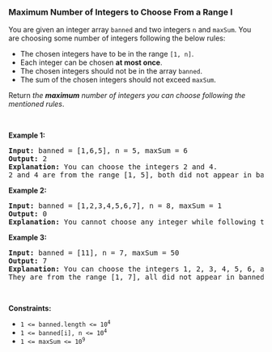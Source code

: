 
<h3>Maximum Number of Integers to Choose From a Range I</h3>
<div><p>You are given an integer array <code>banned</code> and two integers <code>n</code> and <code>maxSum</code>. You are choosing some number of integers following the below rules:</p>
<ul>
<li>The chosen integers have to be in the range <code>[1, n]</code>.</li>
<li>Each integer can be chosen <strong>at most once</strong>.</li>
<li>The chosen integers should not be in the array <code>banned</code>.</li>
<li>The sum of the chosen integers should not exceed <code>maxSum</code>.</li>
</ul>
<p>Return <em>the <strong>maximum</strong> number of integers you can choose following the mentioned rules</em>.</p>
<p> </p>
<p><strong>Example 1:</strong></p>
<pre><strong>Input:</strong> banned = [1,6,5], n = 5, maxSum = 6
<strong>Output:</strong> 2
<strong>Explanation:</strong> You can choose the integers 2 and 4.
2 and 4 are from the range [1, 5], both did not appear in banned, and their sum is 6, which did not exceed maxSum.
</pre>
<p><strong>Example 2:</strong></p>
<pre><strong>Input:</strong> banned = [1,2,3,4,5,6,7], n = 8, maxSum = 1
<strong>Output:</strong> 0
<strong>Explanation:</strong> You cannot choose any integer while following the mentioned conditions.
</pre>
<p><strong>Example 3:</strong></p>
<pre><strong>Input:</strong> banned = [11], n = 7, maxSum = 50
<strong>Output:</strong> 7
<strong>Explanation:</strong> You can choose the integers 1, 2, 3, 4, 5, 6, and 7.
They are from the range [1, 7], all did not appear in banned, and their sum is 28, which did not exceed maxSum.
</pre>
<p> </p>
<p><strong>Constraints:</strong></p>
<ul>
<li><code>1 &lt;= banned.length &lt;= 10<sup>4</sup></code></li>
<li><code>1 &lt;= banned[i], n &lt;= 10<sup>4</sup></code></li>
<li><code>1 &lt;= maxSum &lt;= 10<sup>9</sup></code></li>
</ul>
</div>
